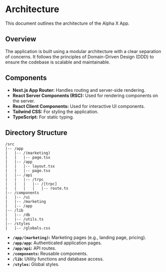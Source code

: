 
# Architecture

This document outlines the architecture of the Alpha X App.

## Overview

The application is built using a modular architecture with a clear separation of concerns. It follows the principles of Domain-Driven Design (DDD) to ensure the codebase is scalable and maintainable.

## Components

- **Next.js App Router:** Handles routing and server-side rendering.
- **React Server Components (RSC):** Used for rendering components on the server.
- **React Client Components:** Used for interactive UI components.
- **Tailwind CSS:** For styling the application.
- **TypeScript:** For static typing.

## Directory Structure

```
/src
|-- /app
|   |-- /(marketing)
|   |   |-- page.tsx
|   |-- /app
|   |   |-- layout.tsx
|   |   |-- page.tsx
|   |-- /api
|   |   |-- /trpc
|   |   |   |-- /[trpc]
|   |   |   |   |-- route.ts
|-- /components
|   |-- /ui
|   |-- /marketing
|   |-- /app
|-- /lib
|   |-- /db
|   |-- /utils.ts
|-- /styles
|   |-- /globals.css
```

- **`/app/(marketing)`:** Marketing pages (e.g., landing page, pricing).
- **`/app/app`:** Authenticated application pages.
- **`/app/api`:** API routes.
- **`/components`:** Reusable components.
- **`/lib`:** Utility functions and database access.
- **`/styles`:** Global styles.

